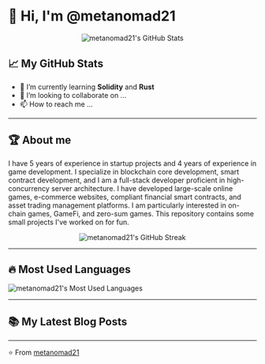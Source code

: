 # 👋 Hi, I'm @metanomad21

<div align="center">
  <img src="https://github-readme-stats.vercel.app/api?username=metanomad21&show_icons=true&theme=radical" alt="metanomad21's GitHub Stats" />
</div>

## 📈 My GitHub Stats

- 🌱 I’m currently learning **Solidity** and **Rust**
- 💞️ I’m looking to collaborate on ...
- 📫 How to reach me ...

---

## 🏆 About me

I have 5 years of experience in startup projects and 4 years of experience in game development. I specialize in blockchain core development, smart contract development, and I am a full-stack developer proficient in high-concurrency server architecture. I have developed large-scale online games, e-commerce websites, compliant financial smart contracts, and asset trading management platforms. I am particularly interested in on-chain games, GameFi, and zero-sum games. This repository contains some small projects I've worked on for fun.

<div align="center">
  <img src="https://github-readme-streak-stats.herokuapp.com/?user=metanomad21&theme=radical" alt="metanomad21's GitHub Streak" />
</div>

---

## 🔥 Most Used Languages

<img src="https://github-readme-stats.vercel.app/api/top-langs/?username=metanomad21&layout=compact&theme=radical" alt="metanomad21's Most Used Languages" />

---

## 📚 My Latest Blog Posts

<!-- BLOG-POST-LIST:START -->
<!-- BLOG-POST-LIST:END -->

---

⭐️ From [metanomad21](https://github.com/metanomad21)
